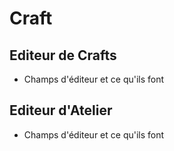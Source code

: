 # Craft

## Editeur de Crafts
* Champs d'éditeur et ce qu'ils font

## Editeur d'Atelier
* Champs d'éditeur et ce qu'ils font

